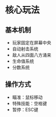 # 核心玩法

## 基本机制
- 玩家固定在屏幕中央
- 自动射击系统
- 敌人从四面八方涌来
- 生命值系统
- 分数系统

## 操作方式
- 瞄准：鼠标移动
- 特殊技能：空格键
- 暂停：ESC键 
